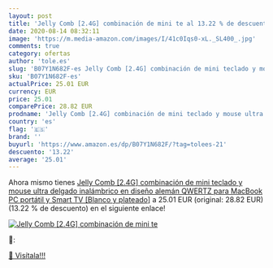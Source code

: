 ```yaml
---
layout: post
title: 'Jelly Comb [2.4G] combinación de mini te al 13.22 % de descuento'
date: 2020-08-14 08:32:11
image: 'https://m.media-amazon.com/images/I/41c0Iqs0-xL._SL400_.jpg'
comments: true
category: ofertas
author: 'tole.es'
slug: 'B07Y1N682F-es Jelly Comb [2.4G] combinación de mini teclado y mouse...'
sku: 'B07Y1N682F-es'
actualPrice: 25.01 EUR
currency: EUR
price: 25.01
comparePrice: 28.82 EUR
prodname: 'Jelly Comb [2.4G] combinación de mini teclado y mouse ultra delgado inalámbrico en diseño alemán QWERTZ para MacBook  PC  portátil y Smart TV [Blanco y plateado]'
country: 'es'
flag: '🇪🇸'
brand: ''
buyurl: 'https://www.amazon.es/dp/B07Y1N682F/?tag=tolees-21'
descuento: '13.22'
average: '25.01'
---
```


Ahora mismo tienes [Jelly Comb [2.4G] combinación de mini teclado y mouse ultra delgado inalámbrico en diseño alemán QWERTZ para MacBook  PC  portátil y Smart TV [Blanco y plateado]](https://www.amazon.es/dp/B07Y1N682F/?tag=tolees-21) a 25.01 EUR (original: 28.82 EUR) (13.22 %  de descuento) en el siguiente enlace!

[![Jelly Comb [2.4G] combinación de mini te](https://m.media-amazon.com/images/I/41c0Iqs0-xL._SL400_.jpg)](https://www.amazon.es/dp/B07Y1N682F/?tag=tolees-21)

🔎:


[🛒 Visítala!!!](https://www.amazon.es/dp/B07Y1N682F/?tag=tolees-21)

